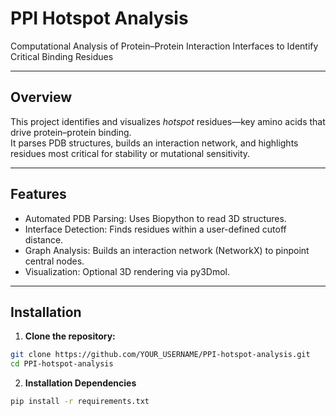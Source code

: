 # PPI Hotspot Analysis

Computational Analysis of Protein–Protein Interaction Interfaces to Identify Critical Binding Residues

---

## Overview

This project identifies and visualizes *hotspot* residues—key amino acids that drive protein–protein binding.  
It parses PDB structures, builds an interaction network, and highlights residues most critical for stability or mutational sensitivity.

---

## Features
- Automated PDB Parsing: Uses Biopython to read 3D structures.
- Interface Detection: Finds residues within a user-defined cutoff distance.
- Graph Analysis: Builds an interaction network (NetworkX) to pinpoint central nodes.
- Visualization: Optional 3D rendering via py3Dmol.

---

## Installation

1. **Clone the repository:**

```bash
git clone https://github.com/YOUR_USERNAME/PPI-hotspot-analysis.git
cd PPI-hotspot-analysis
```

2. **Installation Dependencies**

```bash
pip install -r requirements.txt
```


